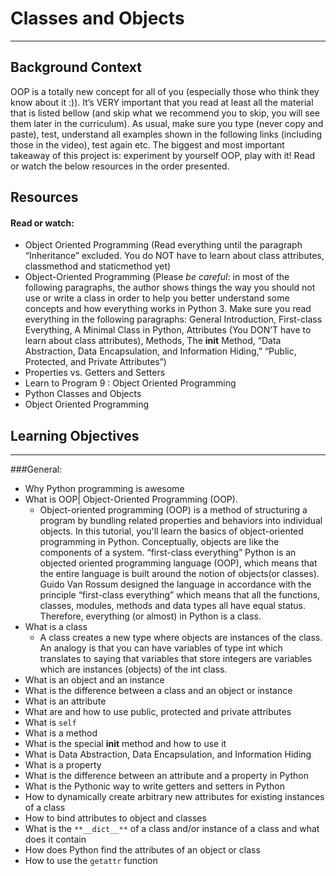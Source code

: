# Classes and Objects
-----------------------
## Background Context
OOP is a totally new concept for all of you (especially those who think they know about it :)). It’s VERY important that you read at least all the material that is listed bellow (and skip what we recommend you to skip, you will see them later in the curriculum).
As usual, make sure you type (never copy and paste), test, understand all examples shown in the following links (including those in the video), test again etc. The biggest and most important takeaway of this project is: experiment by yourself OOP, play with it!
Read or watch the below resources in the order presented.

## Resources

#### Read or watch:

* Object Oriented Programming (Read everything until the paragraph “Inheritance” excluded. You do NOT have to learn about class attributes, classmethod and staticmethod yet)
* Object-Oriented Programming (Please *be careful*: in most of the following paragraphs, the author shows things the way you should not use or write a class in order to help you better understand some concepts and how everything works in Python 3. Make sure you read everything in the following paragraphs: General Introduction, First-class Everything, A Minimal Class in Python, Attributes (You DON’T have to learn about class attributes), Methods, The __init__ Method, “Data Abstraction, Data Encapsulation, and Information Hiding,” “Public, Protected, and Private Attributes”)
* Properties vs. Getters and Setters
* Learn to Program 9 : Object Oriented Programming
* Python Classes and Objects
* Object Oriented Programming


## Learning Objectives
-----------------------

###General:

* Why Python programming is awesome
* What is OOP| Object-Oriented Programming (OOP). 
  * Object-oriented programming (OOP) is a method of structuring a program by bundling related properties and behaviors into individual objects. In this tutorial, you'll learn the basics of object-oriented programming in Python. Conceptually, objects are like the components of a system.
“first-class everything”
Python is an objected oriented programming language (OOP), which means that the entire language is built around the notion of objects(or classes). Guido Van Rossum designed the language in accordance with the principle “first-class everything” which means that all the functions, classes, modules, methods and data types all have equal status. Therefore, everything (or almost) in Python is a class.
* What is a class
  * A class creates a new type where objects are instances of the class. An analogy is that you can have variables of type int which translates to saying that variables that store integers are variables which are instances (objects) of the int class.
* What is an object and an instance
* What is the difference between a class and an object or instance
* What is an attribute
* What are and how to use public, protected and private attributes
* What is `self`
* What is a method
* What is the special **__init__** method and how to use it
* What is Data Abstraction, Data Encapsulation, and Information Hiding
* What is a property
* What is the difference between an attribute and a property in Python
* What is the Pythonic way to write getters and setters in Python
* How to dynamically create arbitrary new attributes for existing instances of a class
* How to bind attributes to object and classes
* What is the `**__dict__**` of a class and/or instance of a class and what does it contain
* How does Python find the attributes of an object or class
* How to use the `getattr` function
